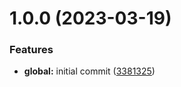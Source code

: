 # 1.0.0 (2023-03-19)


### Features

* **global:** initial commit ([3381325](https://github.com/waldronmatt/engineer-blog-demo-site/commit/33813258dab5e75c1c94a3a16eb34fa0f8b7262c))
